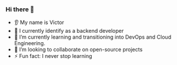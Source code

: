### Hi there 👋
* 👂 My name is Victor
* 🔭 I currently identify as a backend developer  
* 🌱 I’m currently learning and transitioning into DevOps and Cloud Engineering.
* 🤝 I’m looking to collaborate on open-source projects
* ⚡ Fun fact: I never stop learning

<div>
  <img src="https://komarev.com/ghpvc/?username=victor-ok&style=flat-square&color=blue" alt=""/>
</div>
